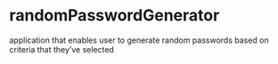 # randomPasswordGenerator
application that enables user to generate random passwords based on criteria that they’ve selected
